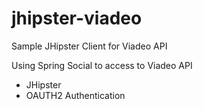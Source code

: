 # jhipster-viadeo
Sample JHipster Client for Viadeo API

Using Spring Social to access to Viadeo API
- JHipster
- OAUTH2 Authentication

